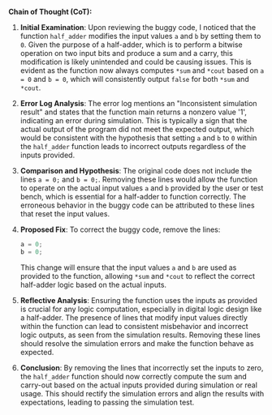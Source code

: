 **Chain of Thought (CoT):**

1. **Initial Examination**:
   Upon reviewing the buggy code, I noticed that the function `half_adder` modifies the input values `a` and `b` by setting them to `0`. Given the purpose of a half-adder, which is to perform a bitwise operation on two input bits and produce a sum and a carry, this modification is likely unintended and could be causing issues. This is evident as the function now always computes `*sum` and `*cout` based on `a = 0` and `b = 0`, which will consistently output `false` for both `*sum` and `*cout`.

2. **Error Log Analysis**:
   The error log mentions an "Inconsistent simulation result" and states that the function main returns a nonzero value '1', indicating an error during simulation. This is typically a sign that the actual output of the program did not meet the expected output, which would be consistent with the hypothesis that setting `a` and `b` to `0` within the `half_adder` function leads to incorrect outputs regardless of the inputs provided.

3. **Comparison and Hypothesis**:
   The original code does not include the lines `a = 0;` and `b = 0;`. Removing these lines would allow the function to operate on the actual input values `a` and `b` provided by the user or test bench, which is essential for a half-adder to function correctly. The erroneous behavior in the buggy code can be attributed to these lines that reset the input values.

4. **Proposed Fix**:
   To correct the buggy code, remove the lines:
   ```cpp
   a = 0;
   b = 0;
   ```
   This change will ensure that the input values `a` and `b` are used as provided to the function, allowing `*sum` and `*cout` to reflect the correct half-adder logic based on the actual inputs.

5. **Reflective Analysis**:
   Ensuring the function uses the inputs as provided is crucial for any logic computation, especially in digital logic design like a half-adder. The presence of lines that modify input values directly within the function can lead to consistent misbehavior and incorrect logic outputs, as seen from the simulation results. Removing these lines should resolve the simulation errors and make the function behave as expected.

6. **Conclusion**:
   By removing the lines that incorrectly set the inputs to zero, the `half_adder` function should now correctly compute the sum and carry-out based on the actual inputs provided during simulation or real usage. This should rectify the simulation errors and align the results with expectations, leading to passing the simulation test.
